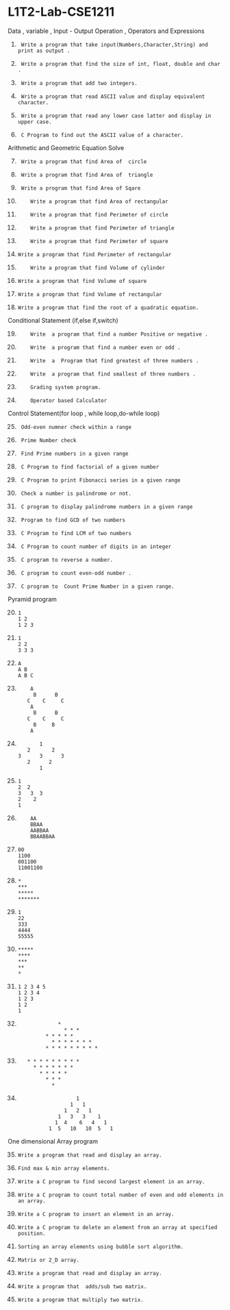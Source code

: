 # L1T2-Lab-CSE1211

Data , variable , Input - Output Operation , Operators and Expressions



1.		Write a program that take input(Numbers,Character,String) and print as output .
2.		Write a program that find the size of int, float, double and char .
3.		Write a program that add two integers.
4.		Write a program that read ASCII value and display equivalent character. 
5.		Write a program that read any lower case latter and display in upper case. 
6.		C Program to find out the ASCII value of a character.




Arithmetic and Geometric Equation Solve

7. 		Write a program that find Area of  circle
8. 		Write a program that find Area of  triangle
9. 		Write a program that find Area of Sqare
10. 		Write a program that find Area of rectangular
11. 		Write a program that find Perimeter of circle
12. 		Write a program that find Perimeter of triangle 
13. 		Write a program that find Perimeter of square
14.		Write a program that find Perimeter of rectangular
15. 		Write a program that find Volume of cylinder
16.		Write a program that find Volume of square
17.		Write a program that find Volume of rectangular
18.		Write a program that find the root of a quadratic equation.

Conditional Statement (if,else if,switch)



19. 		Write  a program that find a number Positive or negative .
20. 		Write  a program that find a number even or odd .
21. 		Write  a  Program that find greatest of three numbers .
22. 		Write  a program that find smallest of three numbers .
23. 		Grading system program.
24. 		Operator based Calculator



Control Statement(for loop , while loop,do-while loop)



25. 	 Odd-even numner check within a range
26. 	 Prime Number check
27. 	 Find Prime numbers in a given range
28. 	 C Program to find factorial of a given number 
29. 	 C Program to print Fibonacci series in a given range
30. 	 Check a number is palindrome or not.
31. 	 C program to display palindrome numbers in a given range 
32. 	 Program to find GCD of two numbers 
33. 	 C Program to find LCM of two numbers 
34. 	 C Program to count number of digits in an integer 
35. 	 C program to reverse a number. 
36. 	 C program to count even-odd number .
37. 	 C program to  Count Prime Number in a given range.
 

Pyramid program 




20.   	1
   		1 2
   		1 2 3






21.   	1
  		2 2
   		3 3 3





22.   	A
   		A B
   		A B C

23.     	A
		     B      B
		   C    C     C
      		A
 		     B      B
		   C    C     C
 		     B     B
     		A
     
 
24.            1
           2       2
        3      3      3
           2      2
               1





	     
25.		1
		2  2
		3   3  3
		2    2
		1








26.			AA
			BBAA
			AABBAA
			BBAABBAA






27.		00
		1100
		001100
		11001100





28.		*
		***
		*****
		*******







29.		1
		22
		333
		4444
		55555






30.		*****
		****
		***
		**
		*







31.		1 2 3 4 5
		1 2 3 4
		1 2 3
		1 2
		1




32.                	 *
    	      	       * * *
 	       	     * * * * *
 	               * * * * * * *
	             * * * * * * * * *
	
	
	
	
	
		
33.	       * * * * * * * * *
  	         * * * * * * *
               * * * * *
                 * * *
                   *






34.	                       1
                         1   1
                       1   2   1
                     1   3   3    1
                    1  4    6   4   1
                  1  5   10   10  5   1





One dimensional Array program 

35.		Write a program that read and display an array.
36.		Find max & min array elements.
37.		Write a C program to find second largest element in an array.
38.		Write a C program to count total number of even and odd elements in an array. 
39.		Write a C program to insert an element in an array. 
40.		Write a C program to delete an element from an array at specified position. 
41.		Sorting an array elements using bubble sort algorithm.
42.		Matrix or 2_D array.
43.		Write a program that read and display an array.
44.		Write a program that  adds/sub two matrix.
45.		Write a program that multiply two matrix. 





 
